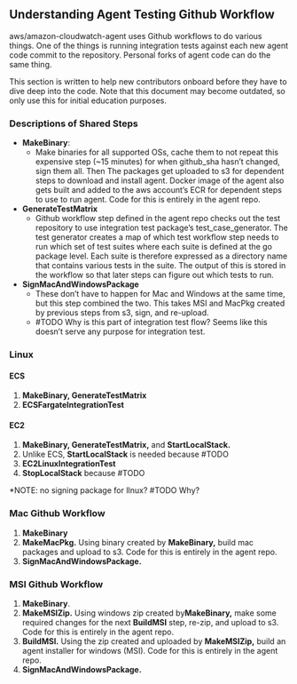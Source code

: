 ## Understanding Agent Testing Github Workflow
aws/amazon-cloudwatch-agent uses Github workflows to do various things. One of the things is running integration tests against each new agent code commit to the repository. Personal forks of agent code can do the same thing.

This section is written to help new contributors onboard before they have to dive deep into the code. Note that this document may become outdated, so only use this for initial education purposes.

### Descriptions of Shared Steps
- **MakeBinary**:
  - Make binaries for all supported OSs, cache them to not repeat this expensive step (~15 minutes) for when github_sha hasn’t changed, sign them all. Then The packages get uploaded to s3 for dependent steps to download and install agent. Docker image of the agent also gets built and added to the aws account’s ECR for dependent steps to use to run agent. Code for this is entirely in the agent repo.
- **GenerateTestMatrix**
  - Github workflow step defined in the agent repo checks out the test repository to use integration test package’s test_case_generator. The test generator creates a map of which test workflow step needs to run which set of test suites where each suite is defined at the go package level. Each suite is therefore expressed as a directory name that contains various tests in the suite. The output of this is stored in the workflow so that later steps can figure out which tests to run.
- **SignMacAndWindowsPackage**
  - These don’t have to happen for Mac and Windows at the same time, but this step combined the two. This takes MSI and MacPkg created by previous steps from s3, sign, and re-upload. 
  - #TODO Why is this part of integration test flow? Seems like this doesn’t serve any purpose for integration test.


### Linux

#### ECS
1. **MakeBinary, GenerateTestMatrix**
2. **ECSFargateIntegrationTest**

#### EC2

1. **MakeBinary, GenerateTestMatrix,** and **StartLocalStack.**
  1. Unlike ECS, **StartLocalStack** is needed because #TODO
2. **EC2LinuxIntegrationTest**
3. **StopLocalStack** because #TODO

*NOTE: no signing package for lInux? #TODO Why?

### Mac Github Workflow

1. **MakeBinary**
2. **MakeMacPkg.** Using binary created by **MakeBinary,** build mac packages and upload to s3. Code for this is entirely in the agent repo.
3. **SignMacAndWindowsPackage.**

### MSI Github Workflow

1. **MakeBinary**.
2. **MakeMSIZip.** Using windows zip created by**MakeBinary,** make some required changes for the next **BuildMSI** step, re-zip, and upload to s3. Code for this is entirely in the agent repo.
3. **BuildMSI.** Using the zip created and uploaded by **MakeMSIZip,** build an agent installer for windows (MSI). Code for this is entirely in the agent repo.
4. **SignMacAndWindowsPackage.**


